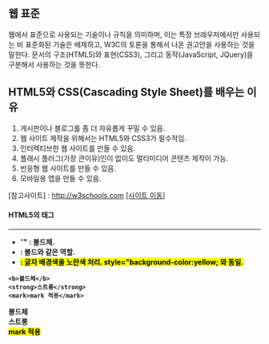 ## 웹 표준 
웹에서 표준으로 사용되는 기술이나 규칙을 의미하며, 이는 특정 브래우저에서만 사용되는 비 표준화된 기술은 배제하고, W3C의 토론을 통해서 나온 권고안을 사용하는 것을 말한다.  문서의 구조(HTML5)와 표현(CSS3), 그리고 동작(JavaScript, JQuery)을 구분해서 사용하는 것을 뜻한다.
 

## HTML5와 CSS(Cascading Style Sheet)를 배우는 이유
	
1. 게시판이나 블로그를 좀 더 자유롭게 꾸밀 수 있음.
2. 웹 사이트 제작을 위해서는 HTML5와 CSS3가 필수적임.
3. 인터렉티브한 웹 사이트를 만들 수 있음.
4. 플래시 플러그(가장 큰이유)인이 없이도 멀티미디어 콘텐츠 제작이 가능.
5. 반응형 웹 사이트를 만들 수 있음.
6. 모바일용 앱을 만들 수 있음.
 	
[참고사이트] : http://w3schools.com <a href="http://w3schools.com">[사이트 이동]</a>
	
 
 
#### HTML5의 태그
------------------
* "<b>" : 볼드체.
* <strong> : 볼드와 같은 역할.
* <mark> : 글자 배경색을 노란색 처리. style="background-color:yellow; 와 동일.

```
<b>볼드체</b>
<strong>스트롱</strong>
<mark>mark 적용</mark>

```
<b>볼드체</b><br>
<strong>스트롱</strong><br>
<mark>mark 적용</mark><br>

	